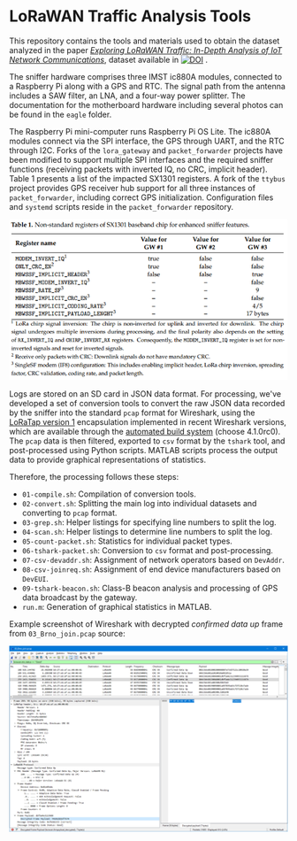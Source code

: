 # LoRaWAN Traffic Analysis Tools

This repository contains the tools and materials used to obtain the dataset analyzed in the paper *[Exploring LoRaWAN Traffic: In-Depth Analysis of IoT Network Communications](https://www.mdpi.com/1424-8220/23/17/7333)*, dataset available in [![DOI](https://zenodo.org/badge/DOI/10.5281/zenodo.8090619.svg)](https://doi.org/10.5281/zenodo.8090619)
.

The sniffer hardware comprises three IMST ic880A modules, connected to a Raspberry Pi along with a GPS and RTC. The signal path from the antenna includes a SAW filter, an LNA, and a four-way power splitter. The documentation for the motherboard hardware including several photos can be found in the `eagle` folder.

The Raspberry Pi mini-computer runs Raspberry Pi OS Lite. The ic880A modules connect via the SPI interface, the GPS through UART, and the RTC through I2C. Forks of the `lora_gateway` and `packet_forwarder` projects have been modified to support multiple SPI interfaces and the required sniffer functions (receiving packets with inverted IQ, no CRC, implicit header). Table 1 presents a list of the impacted SX1301 registers. A fork of the `ttybus` project provides GPS receiver hub support for all three instances of `packet_forwarder`, including correct GPS initialization. Configuration files and `systemd` scripts reside in the `packet_forwarder` repository.

![Table 1](registers.png)

Logs are stored on an SD card in JSON data format. For processing, we've developed a set of conversion tools to convert the raw JSON data recorded by the sniffer into the standard `pcap` format for Wireshark, using the [LoRaTap version 1](https://github.com/eriknl/LoRaTap) encapsulation implemented in recent Wireshark versions, which are available through the [automated build system](https://www.wireshark.org/download/automated/win64/) (choose 4.1.0rc0). The `pcap` data is then filtered, exported to `csv` format by the `tshark` tool, and post-processed using Python scripts. MATLAB scripts process the output data to provide graphical representations of statistics.

Therefore, the processing follows these steps:

* `01-compile.sh`: Compilation of conversion tools.
* `02-convert.sh`: Splitting the main log into individual datasets and converting to `pcap` format.
* `03-grep.sh`: Helper listings for specifying line numbers to split the log.
* `04-scan.sh`: Helper listings to determine line numbers to split the log.
* `05-count-packet.sh`: Statistics for individual packet types.
* `06-tshark-packet.sh`: Conversion to `csv` format and post-processing.
* `07-csv-devaddr.sh`: Assignment of network operators based on `DevAddr`.
* `08-csv-joinreq.sh`: Assignment of end device manufacturers based on `DevEUI`.
* `09-tshark-beacon.sh`: Class-B beacon analysis and processing of GPS data broadcast by the gateway.
* `run.m`: Generation of graphical statistics in MATLAB.

Example screenshot of Wireshark with decrypted _confirmed data up_ frame from `03_Brno_join.pcap` source:

![Wireshark](wireshark.png)
